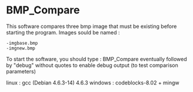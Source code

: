 BMP_Compare
===========

This software compares three bmp image that must be existing before starting the program.
Images sould be named :

	-imgbase.bmp
	-imgnew.bmp
	
To start the software, you should type : 
BMP_Compare <tolerance in percent> <quantity of pixel in perthousand>
eventually followed by "debug" without quotes to enable debug output (to test comparison parameters)



linux 	: gcc (Debian 4.6.3-14) 4.6.3
windows : codeblocks-8.02 + mingw